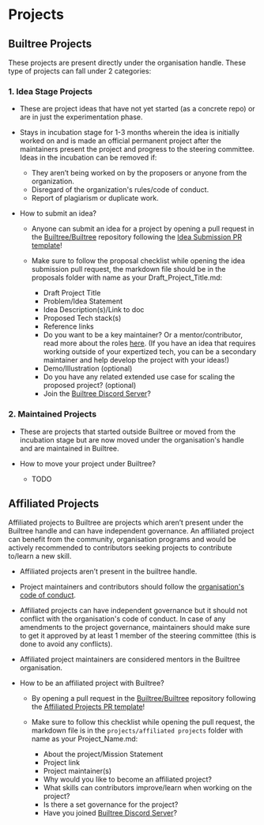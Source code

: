 # Projects

## Builtree Projects

These projects are present directly under the organisation handle. These type of projects can fall under 2 categories:

### 1. Idea Stage Projects

- These are project ideas that have not yet started (as a concrete repo) or are in just the experimentation phase.

- Stays in incubation stage for 1-3 months wherein the idea is initially worked on and is made an official permanent project after the maintainers present the project and progress to the steering committee. Ideas in the incubation can be removed if:

    - They aren’t being worked on by the proposers or anyone from the organization.
    - Disregard of the organization's rules/code of conduct.
    - Report of plagiarism or duplicate work.

- How to submit an idea?

    - Anyone can submit an idea for a project by opening a pull request in the [Builtree/Builtree](https://github.com/builtree/builtree) repository following the [Idea Submission PR template](https://github.com/builtree/builtree/compare/test?expand=1&template=idea_submission.md)!
    
    - Make sure to follow the proposal checklist while opening the idea submission pull request, the markdown file should be in the proposals folder with name as your Draft_Project_Title.md:

        - Draft Project Title
        - Problem/Idea Statement
        - Idea Description(s)/Link to doc
        - Proposed Tech stack(s)
        - Reference links
        - Do you want to be a key maintainer? Or a mentor/contributor, read more about the roles [here](https://github.com/builtree/builtree/blob/main/governance/GOVERNANCE.md). (If you have an idea that requires working outside of your expertized tech, you can be a secondary maintainer and help develop the project with your ideas!)
        - Demo/Illustration (optional)
        - Do you have any related extended use case for scaling the proposed project? (optional)
        - Join the [Builtree Discord Server](https://discord.gg/9BtRZhJb9G)?

### 2. Maintained Projects

- These are projects that started outside Builtree or moved from the incubation stage but are now moved under the organisation's handle and are maintained in Builtree.

- How to move your project under Builtree?

    - TODO

## Affiliated Projects

Affiliated projects to Builtree are projects which aren’t present under the Builtree handle and can have independent governance. An affiliated project can benefit from the community, organisation programs and would be actively recommended to contributors seeking projects to contribute to/learn a new skill.

- Affiliated projects aren’t present in the builtree handle.

- Project maintainers and contributors should follow the [organisation's code of conduct](https://github.com/builtree/builtree/blob/main/governance/CODE_OF_CONDUCT.md).

- Affiliated projects can have independent governance but it should not conflict with the organisation's code of conduct. In case of any amendments to the project governance, maintainers should make sure to get it approved by at least 1 member of the steering committee (this is done to avoid any conflicts).

- Affiliated project maintainers are considered mentors in the Builtree organisation.

- How to be an affiliated project with Builtree?

    - By opening a pull request in the [Builtree/Builtree](https://github.com/builtree/builtree) repository following the [Affiliated Projects PR template](https://github.com/builtree/builtree/compare/test?expand=1&template=affiliated_project_submission.md)!

    - Make sure to follow this checklist while opening the pull request, the markdown file is in the `projects/affiliated projects` folder with name as your Project_Name.md:

        - About the project/Mission Statement
        - Project link
        - Project maintainer(s)
        - Why would you like to become an affiliated project?
        - What skills can contributors improve/learn when working on the project?
        - Is there a set governance for the project?
        - Have you joined [Builtree Discord Server](https://discord.gg/9BtRZhJb9G)?
